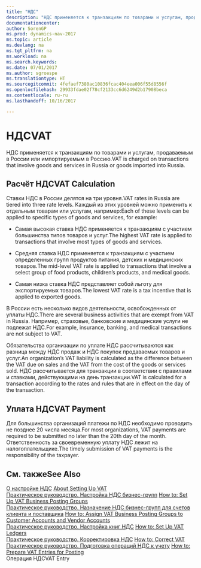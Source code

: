 ```yaml
---
title: "НДС"
description: "НДС применяется к транзакциям по товарами и услугам, продаваемым в России или импортируемым в Россию."
documentationcenter: 
author: SorenGP
ms.prod: dynamics-nav-2017
ms.topic: article
ms.devlang: na
ms.tgt_pltfrm: na
ms.workload: na
ms.search.keywords: 
ms.date: 07/01/2017
ms.author: sgroespe
ms.translationtype: HT
ms.sourcegitcommit: 4fefaef7380ac10836fcac404eea006f55d8556f
ms.openlocfilehash: 29933fdae02f78cf2133cc6d6249d2b17908beca
ms.contentlocale: ru-ru
ms.lasthandoff: 10/16/2017

---
```

# <a name="vat"></a><span data-ttu-id="047c2-103">НДС</span><span class="sxs-lookup"><span data-stu-id="047c2-103">VAT</span></span>
<span data-ttu-id="047c2-104">НДС применяется к транзакциям по товарами и услугам, продаваемым в России или импортируемым в Россию.</span><span class="sxs-lookup"><span data-stu-id="047c2-104">VAT is charged on transactions that involve goods and services in Russia or goods imported into Russia.</span></span>  
  
## <a name="vat-calculation"></a><span data-ttu-id="047c2-105">Расчёт НДС</span><span class="sxs-lookup"><span data-stu-id="047c2-105">VAT Calculation</span></span>  
 <span data-ttu-id="047c2-106">Ставки НДС в России делятся на три уровня.</span><span class="sxs-lookup"><span data-stu-id="047c2-106">VAT rates in Russia are tiered into three rate levels.</span></span> <span data-ttu-id="047c2-107">Каждый из этих уровней можно применить к отдельным товарам или услугам, например:</span><span class="sxs-lookup"><span data-stu-id="047c2-107">Each of these levels can be applied to specific types of goods and services, for example:</span></span>  
  
-   <span data-ttu-id="047c2-108">Самая высокая ставка НДС применяется к транзакциям с участием большинства типов товаров и услуг.</span><span class="sxs-lookup"><span data-stu-id="047c2-108">The highest VAT rate is applied to transactions that involve most types of goods and services.</span></span>  
  
-   <span data-ttu-id="047c2-109">Средняя ставка НДС применяется к транзакциям с участием определенных групп продуктов питания, детских и медицинских товаров.</span><span class="sxs-lookup"><span data-stu-id="047c2-109">The mid-level VAT rate is applied to transactions that involve a select group of food products, children’s products, and medical goods.</span></span>  
  
-   <span data-ttu-id="047c2-110">Самая низка ставка НДС представляет собой льготу для экспортируемых товаров.</span><span class="sxs-lookup"><span data-stu-id="047c2-110">The lowest VAT rate is a tax incentive that is applied to exported goods.</span></span>  
  
 <span data-ttu-id="047c2-111">В России есть несколько видов деятельности, освобожденных от уплаты НДС.</span><span class="sxs-lookup"><span data-stu-id="047c2-111">There are several business activities that are exempt from VAT in Russia.</span></span> <span data-ttu-id="047c2-112">Например, страховые, банковские и медицинские услуги не подлежат НДС.</span><span class="sxs-lookup"><span data-stu-id="047c2-112">For example, insurance, banking, and medical transactions are not subject to VAT.</span></span>  
  
 <span data-ttu-id="047c2-113">Обязательства организации по уплате НДС рассчитываются как разница между НДС продаж и НДС покупок продаваемых товаров и услуг.</span><span class="sxs-lookup"><span data-stu-id="047c2-113">An organization’s VAT liability is calculated as the difference between the VAT due on sales and the VAT from the cost of the goods or services sold.</span></span> <span data-ttu-id="047c2-114">НДС рассчитывается для транзакции в соответствии с правилами и ставками, действующими на день транзакции.</span><span class="sxs-lookup"><span data-stu-id="047c2-114">VAT is calculated for a transaction according to the rates and rules that are in effect on the day of the transaction.</span></span>  
  
## <a name="vat-payment"></a><span data-ttu-id="047c2-115">Уплата НДС</span><span class="sxs-lookup"><span data-stu-id="047c2-115">VAT Payment</span></span>  
 <span data-ttu-id="047c2-116">Для большинства организаций платежи по НДС необходимо проводить не позднее 20 числа месяца.</span><span class="sxs-lookup"><span data-stu-id="047c2-116">For most organizations, VAT payments are required to be submitted no later than the 20th day of the month.</span></span> <span data-ttu-id="047c2-117">Ответственность за своевременную уплату НДС лежит на налогоплательщике.</span><span class="sxs-lookup"><span data-stu-id="047c2-117">The timely submission of VAT payments is the responsibility of the taxpayer.</span></span>  
  
## <a name="see-also"></a><span data-ttu-id="047c2-118">См. также</span><span class="sxs-lookup"><span data-stu-id="047c2-118">See Also</span></span>  
 <span data-ttu-id="047c2-119">[О настройке НДС](about-setting-up-vat.md) </span><span class="sxs-lookup"><span data-stu-id="047c2-119">[About Setting Up VAT](about-setting-up-vat.md) </span></span>  
 <span data-ttu-id="047c2-120">[Практическое руководство. Настройка НДС бизнес-групп](how-to-set-up-vat-business-posting-groups.md) </span><span class="sxs-lookup"><span data-stu-id="047c2-120">[How to: Set Up VAT Business Posting Groups](how-to-set-up-vat-business-posting-groups.md) </span></span>  
 <span data-ttu-id="047c2-121">[Практическое руководство. Назначение НДС бизнес-групп для счетов клиента и поставщика](how-to-assign-vat-business-posting-groups-to-customer-accounts-and-vendor-accounts.md) </span><span class="sxs-lookup"><span data-stu-id="047c2-121">[How to: Assign VAT Business Posting Groups to Customer Accounts and Vendor Accounts](how-to-assign-vat-business-posting-groups-to-customer-accounts-and-vendor-accounts.md) </span></span>  
 <span data-ttu-id="047c2-122">[Практическое руководство. Настройка книг НДС](how-to-set-up-vat-ledgers.md) </span><span class="sxs-lookup"><span data-stu-id="047c2-122">[How to: Set Up VAT Ledgers](how-to-set-up-vat-ledgers.md) </span></span>  
 <span data-ttu-id="047c2-123">[Практическое руководство. Корректировка НДС](how-to-correct-vat.md) </span><span class="sxs-lookup"><span data-stu-id="047c2-123">[How to: Correct VAT](how-to-correct-vat.md) </span></span>  
 <span data-ttu-id="047c2-124">[Практическое руководство. Подготовка операций НДС к учету](how-to-prepare-vat-entries-for-posting.md) </span><span class="sxs-lookup"><span data-stu-id="047c2-124">[How to: Prepare VAT Entries for Posting](how-to-prepare-vat-entries-for-posting.md) </span></span>  
 <span data-ttu-id="047c2-125">Операция НДС</span><span class="sxs-lookup"><span data-stu-id="047c2-125">VAT Entry</span></span>
